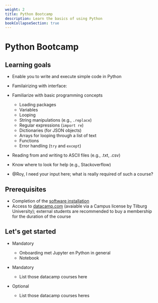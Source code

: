 ```yaml
---
weight: 2
title: Python Bootcamp
description: Learn the basics of using Python
bookCollapseSection: true
---
```


# Python Bootcamp

## Learning goals

- Enable you to write and execute simple code in Python
- Familairizing with interface: 
- Familiarize with basic programming concepts
  - Loading packages
  - Variables
  - Looping
  - String manipulations (e.g., `.replace`)
  - Regular expressions (`import re`)
  - Dictionaries (for JSON objects)
  - Arrays for looping through a list of text
  - Functions
  - Error handling (`try` and `except`)
- Reading from and writing to ASCII files (e.g., .txt, .csv)
- Know where to look for help (e.g., Stackoverflow)

- @Roy, I need your input here; what is really required of such a course?

## Prerequisites
- Completion of the [software installation](../software)
- Access to [datacamp.com](https://datacamp.com) (avaiable via a Campus license by Tilburg University); external students are recommended to buy a membership for the duration of the course

## Let's get started

- Mandatory
  - Onboarding met Jupyter en Python in general
  - Notebook

- Mandatory
  - List those datacamp courses here

- Optional
  - List those datacamp courses heres
